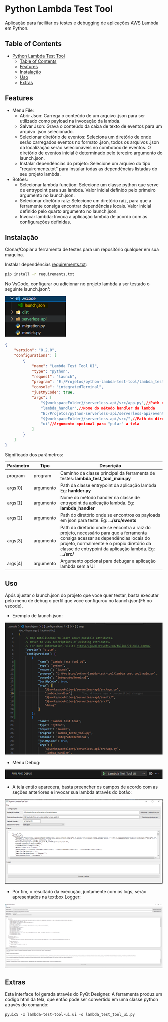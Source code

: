 # Python Lambda Test Tool

Aplicação para facilitar os testes e debugging de aplicações AWS Lambda em Python.

## Table of Contents
- [Python Lambda Test Tool](#python-lambda-test-tool)
  - [Table of Contents](#table-of-contents)
  - [Features](#features)
  - [Instalação](#instalação)
  - [Uso](#uso)
  - [Extras](#extras)
## Features

- Menu File:
  - Abrir Json: Carrega o conteúdo de um arquivo .json para ser utilizado como payload na invocação da lambda.
  - Salvar Json: Grava o conteúdo da caixa de texto de eventos para um arquivo .json selecionado.
  - Selecionar diretório de eventos: Seleciona um diretório de onde serão carregados eventos no formato .json, todos os arquivos .json da localização serão selecionáveis no combobox de eventos. 
  O diretório de eventos inicial é determinado pelo terceiro argumento do launch.json.
  - Instalar dependências do projeto: Selecione um arquivo do tipo "requirements.txt" para instalar todas as dependências listadas do seu projeto lambda.
- Botões:
  - Selecionar lambda function: Selecione um classe python que serve de entrypoint para sua lambda. Valor inicial definido pelo primeiro argumento no launch.json.
  - Selecionar diretório raiz: Selecione um diretório raiz, para que a ferramente consiga encontrar dependências locais. Valor inicial definido pelo quarto argumento no launch.json.
  - Invocar lambda: Invoca a aplicação lambda de acordo com as configurações definidas.
## Instalação

Clonar/Copiar a ferramenta de testes para um repositório qualquer em sua maquina.

Instalar dependências [requirements.txt](requirements.txt):

```bash
pip install -r requirements.txt
```

No VsCode, configurar ou adicionar no projeto lambda a ser testado o seguinte launch.json¹:

![Alt text](images/image.png)

```json
{
    "version": "0.2.0",
    "configurations": [
        {
            "name": "Lambda Test Tool UI",
            "type": "python",
            "request": "launch",
            "program": "E:/Projetos/python-lambda-test-tool/lambda_test_tool_main.py",//Path da classe principal da ferramenta de testes 
            "console": "integratedTerminal",
            "justMyCode": true,
            "args": [
                "${workspaceFolder}/serverless-api/src/app.py",//Path da classe entrypoint da aplicação lambda
                "lambda_handler",//Nome do método handler da lambda
                "E:/Projetos/python-serverless-api/serverless-api/events",//Path do diretorio onde se encontros os payloads json para teste
                "${workspaceFolder}/serverless-api/src/",//Path do diretorio onde se encontra a raiz do projeto
                "ui"//Argumento opcional para "pular" a tela
            ]
        }
    ]
}
```

Significado dos parâmetros:

| Parâmetro | Tipo | Descrição |
|-----------------|-----------------|-----------------|
| program   | program  | Caminho da classe principal da ferramenta de testes: **lambda_test_tool_main.py**  |
| args[0]   | argumento  | Path da classe entrypoint da aplicação lambda Eg: **hanlder.py**  |
| args[1]   | argumento  | Nome do método handler na classe de entrypoint da aplicação lambda. Eg: **lambda_handler**  |
| args[2]   | argumento | Path do diretório onde se encontros os payloads em json para teste. Eg: **.../src/events** |
| args[3]   | argumento  | Path do diretório onde se encontra a raiz do projeto, necessário para que a ferramenta consiga acessar as dependências locais do projeto, normalmente é o propio diretório da classe de entrypoint da aplicação lambda. Eg: **.../src/**|
| args[4]   | argumento  | Argumento opcional para debugar a aplicação lambda sem a UI  |

## Uso
Após ajustar o launch.json do projeto que voce quer testar, basta executar pelo menu de debug o perfil que voce configurou no launch.json(F5 no vscode).
- Exemplo de launch.json:
 
![Alt text](images/launchjson.png)
- Menu Debug:

![Alt text](images/debug.png)

- A tela então aparecera, basta preencher os campos de acordo com as seções anteriores e invocar sua lambda através do botão:

![Alt text](images/tela.png)

- Por fim, o resultado da execução, juntamente com os logs, serão apresentados na textbox Logger:
  
![Alt text](images/resultado.png)

## Extras 
Esta interface foi gerada através do PyQt Designer. A ferramenta produz um código html da tela, que então pode ser convertido em uma classe python através do comando:

``` shell
pyuic5 -x lambda-test-tool-ui.ui -o lambda_test_tool_ui.py
```